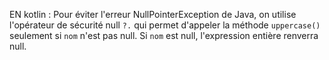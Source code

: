EN kotlin : 
Pour éviter l'erreur NullPointerException de Java, on utilise l'opérateur de sécurité null `?.` qui permet d'appeler la méthode `uppercase()` seulement si `nom` n'est pas null.
Si `nom` est null, l'expression entière renverra null.